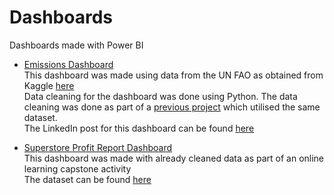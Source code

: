 # Dashboards
Dashboards made with Power BI

- [Emissions Dashboard](https://github.com/theabrahamaudu/dashboards/blob/main/Emissions-Dashboard-1.png)  
  This dashboard was made using data from the UN FAO as obtained from Kaggle [here](https://www.kaggle.com/datasets/justin2028/total-emissions-per-country-2000-2020)  
  Data cleaning for the dashboard was done using Python. The data cleaning was done as part of a [previous project](https://github.com/theabrahamaudu/emissions_prediction) which utilised the same dataset.  
  The LinkedIn post for this dashboard can be found [here](https://www.linkedin.com/feed/update/urn:li:activity:7067571671318052864/)  
  
- [Superstore Profit Report Dashboard](https://github.com/theabrahamaudu/dashboards/blob/main/superstore_profit_report.png)  
  This dashboard was made with already cleaned data as part of an online learning capstone activity  
  The dataset can be found [here](https://github.com/theabrahamaudu/dashboards/blob/main/10.1%20Sample%20SuperStore.xlsx)
